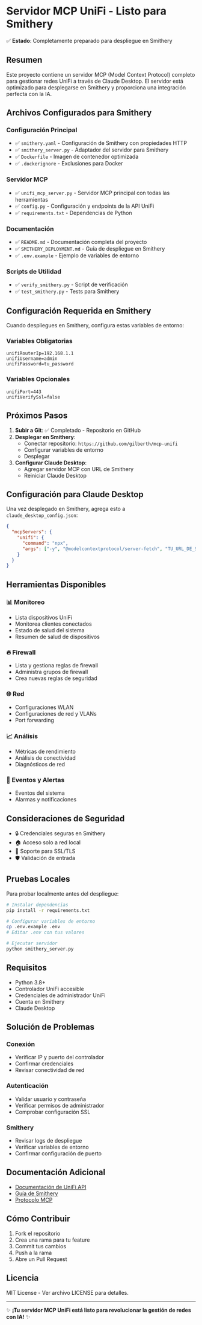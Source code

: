 # Servidor MCP UniFi - Listo para Smithery

✅ **Estado**: Completamente preparado para despliegue en Smithery

## Resumen

Este proyecto contiene un servidor MCP (Model Context Protocol) completo para gestionar redes UniFi a través de Claude Desktop. El servidor está optimizado para desplegarse en Smithery y proporciona una integración perfecta con la IA.

## Archivos Configurados para Smithery

### Configuración Principal
- ✅ `smithery.yaml` - Configuración de Smithery con propiedades HTTP
- ✅ `smithery_server.py` - Adaptador del servidor para Smithery
- ✅ `Dockerfile` - Imagen de contenedor optimizada
- ✅ `.dockerignore` - Exclusiones para Docker

### Servidor MCP
- ✅ `unifi_mcp_server.py` - Servidor MCP principal con todas las herramientas
- ✅ `config.py` - Configuración y endpoints de la API UniFi
- ✅ `requirements.txt` - Dependencias de Python

### Documentación
- ✅ `README.md` - Documentación completa del proyecto
- ✅ `SMITHERY_DEPLOYMENT.md` - Guía de despliegue en Smithery
- ✅ `.env.example` - Ejemplo de variables de entorno

### Scripts de Utilidad
- ✅ `verify_smithery.py` - Script de verificación
- ✅ `test_smithery.py` - Tests para Smithery

## Configuración Requerida en Smithery

Cuando despliegues en Smithery, configura estas variables de entorno:

### Variables Obligatorias
```
unifiRouterIp=192.168.1.1
unifiUsername=admin
unifiPassword=tu_password
```

### Variables Opcionales
```
unifiPort=443
unifiVerifySsl=false
```

## Próximos Pasos

1. **Subir a Git**: ✅ Completado - Repositorio en GitHub
2. **Desplegar en Smithery**:
   - Conectar repositorio: `https://github.com/gilberth/mcp-unifi`
   - Configurar variables de entorno
   - Desplegar
3. **Configurar Claude Desktop**:
   - Agregar servidor MCP con URL de Smithery
   - Reiniciar Claude Desktop

## Configuración para Claude Desktop

Una vez desplegado en Smithery, agrega esto a `claude_desktop_config.json`:

```json
{
  "mcpServers": {
    "unifi": {
      "command": "npx",
      "args": ["-y", "@modelcontextprotocol/server-fetch", "TU_URL_DE_SMITHERY"]
    }
  }
}
```

## Herramientas Disponibles

### 📊 Monitoreo
- Lista dispositivos UniFi
- Monitorea clientes conectados
- Estado de salud del sistema
- Resumen de salud de dispositivos

### 🔥 Firewall
- Lista y gestiona reglas de firewall
- Administra grupos de firewall
- Crea nuevas reglas de seguridad

### 🌐 Red
- Configuraciones WLAN
- Configuraciones de red y VLANs
- Port forwarding

### 📈 Análisis
- Métricas de rendimiento
- Análisis de conectividad
- Diagnósticos de red

### 🚨 Eventos y Alertas
- Eventos del sistema
- Alarmas y notificaciones

## Consideraciones de Seguridad

- 🔒 Credenciales seguras en Smithery
- 🏠 Acceso solo a red local
- 🔐 Soporte para SSL/TLS
- 🛡️ Validación de entrada

## Pruebas Locales

Para probar localmente antes del despliegue:

```bash
# Instalar dependencias
pip install -r requirements.txt

# Configurar variables de entorno
cp .env.example .env
# Editar .env con tus valores

# Ejecutar servidor
python smithery_server.py
```

## Requisitos

- Python 3.8+
- Controlador UniFi accesible
- Credenciales de administrador UniFi
- Cuenta en Smithery
- Claude Desktop

## Solución de Problemas

### Conexión
- Verificar IP y puerto del controlador
- Confirmar credenciales
- Revisar conectividad de red

### Autenticación
- Validar usuario y contraseña
- Verificar permisos de administrador
- Comprobar configuración SSL

### Smithery
- Revisar logs de despliegue
- Verificar variables de entorno
- Confirmar configuración de puerto

## Documentación Adicional

- [Documentación de UniFi API](https://ubntwiki.com/products/software/unifi-controller/api)
- [Guía de Smithery](https://smithery.ai/docs)
- [Protocolo MCP](https://modelcontextprotocol.io)

## Cómo Contribuir

1. Fork el repositorio
2. Crea una rama para tu feature
3. Commit tus cambios
4. Push a la rama
5. Abre un Pull Request

## Licencia

MIT License - Ver archivo LICENSE para detalles.

---

✨ **¡Tu servidor MCP UniFi está listo para revolucionar la gestión de redes con IA!** ✨